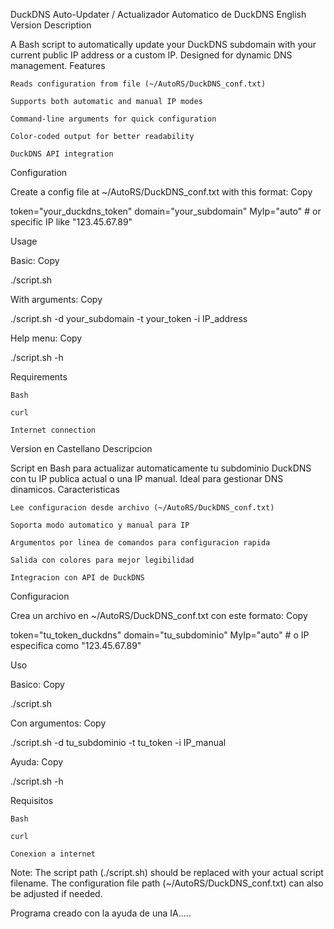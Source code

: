 DuckDNS Auto-Updater / Actualizador Automatico de DuckDNS
English Version
Description

A Bash script to automatically update your DuckDNS subdomain with your current public IP address or a custom IP. Designed for dynamic DNS management.
Features

    Reads configuration from file (~/AutoRS/DuckDNS_conf.txt)

    Supports both automatic and manual IP modes

    Command-line arguments for quick configuration

    Color-coded output for better readability

    DuckDNS API integration

Configuration

Create a config file at ~/AutoRS/DuckDNS_conf.txt with this format:
Copy

token="your_duckdns_token"
domain="your_subdomain"
MyIp="auto"  # or specific IP like "123.45.67.89"

Usage

Basic:
Copy

./script.sh

With arguments:
Copy

./script.sh -d your_subdomain -t your_token -i IP_address

Help menu:
Copy

./script.sh -h

Requirements

    Bash

    curl

    Internet connection

Version en Castellano
Descripcion

Script en Bash para actualizar automaticamente tu subdominio DuckDNS con tu IP publica actual o una IP manual. Ideal para gestionar DNS dinamicos.
Caracteristicas

    Lee configuracion desde archivo (~/AutoRS/DuckDNS_conf.txt)

    Soporta modo automatico y manual para IP

    Argumentos por linea de comandos para configuracion rapida

    Salida con colores para mejor legibilidad

    Integracion con API de DuckDNS

Configuracion

Crea un archivo en ~/AutoRS/DuckDNS_conf.txt con este formato:
Copy

token="tu_token_duckdns"
domain="tu_subdominio"
MyIp="auto"  # o IP especifica como "123.45.67.89"

Uso

Basico:
Copy

./script.sh

Con argumentos:
Copy

./script.sh -d tu_subdominio -t tu_token -i IP_manual

Ayuda:
Copy

./script.sh -h

Requisitos

    Bash

    curl

    Conexion a internet

Note: The script path (./script.sh) should be replaced with your actual script filename. The configuration file path (~/AutoRS/DuckDNS_conf.txt) can also be adjusted if needed.


Programa creado con la ayuda de una IA.....
